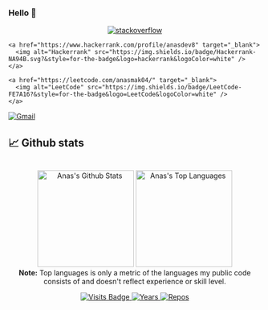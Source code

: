 ### Hello 👋

<p align="center">
  <a href="https://stackoverflow.com/users/19329504/anas-mk" target="_blank">
      <img alt="stackoverflow" src="https://img.shields.io/badge/stackoverflow-E34F26?&style=for-the-badge&logo=stackoverflow&logoColor=white" />
    </a> 

    <a href="https://www.hackerrank.com/profile/anasdev8" target="_blank">
      <img alt="Hackerrank" src="https://img.shields.io/badge/Hackerrank-NA94B.svg?&style=for-the-badge&logo=hackerrank&logoColor=white" />
    </a>
    
    <a href="https://leetcode.com/anasmak04/" target="_blank">
      <img alt="LeetCode" src="https://img.shields.io/badge/LeetCode-FE7A16?&style=for-the-badge&logo=LeetCode&logoColor=white" />
    </a>
    
  <a target="_top" href="mailto:anasdev8@gmail.com" target="_blank">
      <img alt="Gmail" src="https://img.shields.io/badge/gmail-f44336?&style=for-the-badge&logo=Gmail&logoColor=white" />
    </a>
</p>

## 📈 Github stats

<!-- Bassed on: https://github.com/anuraghazra/github-readme-stats -->
<p align="center">
  <br/>
  <a href="https://github.com/anuraghazra/github-readme-stats"><img alt="Anas's Github Stats" src="https://github-readme-stats.vercel.app/api/?username=anasmak04&show_icons=true&count_private=true&theme=react&bg_color=1F222E&title_color=7cebf5&icon_color=2d7de4&show_icons=true&border_color=7cebf5&border_radius=10" height="192px"/></a>
  <a href="https://github.com/anuraghazra/github-readme-stats"><img alt="Anas's Top Languages" src="https://github-readme-stats.vercel.app/api/top-langs/?username=anasmak04&langs_count=8&layout=compact&theme=react&bg_color=1F222E&title_color=7cebf5&icon_color=2d7de4&show_icons=true&border_color=7cebf5&border_radius=10" height="192px"/></a>
  <br/>
  <b>Note:</b> Top languages is only a metric of the languages my public code consists of and doesn't reflect experience or skill level.
</p>
<p align="center">
  <a href="https://badges.pufler.dev/visits/anasmak04/anasmak04">
    <img src="https://badges.pufler.dev/visits/anasmak04/anasmak04?style=flat-square&color=blue&logo=github?1" alt="Visits Badge">
  </a>
  <a href="https://badges.pufler.dev/years/anasmak04">
    <img src="https://badges.pufler.dev/years/anasmak04?style=flat-square&color=blue&logo=github?1" alt="Years">
  </a>
  <a href="https://badges.pufler.dev/repos/anasmak04">
    <img src="https://badges.pufler.dev/repos/anasmak04?style=flat-square&color=blue&logo=github?1" alt="Repos">
  </a>
</p>
